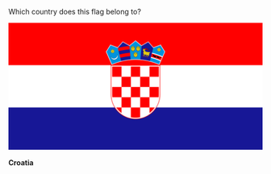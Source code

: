 Which country does this flag belong to?

![Flag of Croatia](images/Flag_of_Croatia.svg)
<!--question-->
**Croatia**